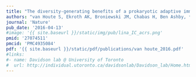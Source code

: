 ```yaml
---
title: "The diversity-generating benefits of a prokaryotic adaptive immune system"
authors: "van Houte S, Ekroth AK, Broniewski JM, Chabas H, Ben Ashby, **Bondy-Denomy J**, Gandon S, Boots M, Paterson S, Buckling A, Westra ER."
journal: 'Nature'
pub_date: '2016-04-13'
#image: '{{ site.baseurl }}/static/img/pub/lina_IC_acrs.png'
pmid: '27074511'
pmcid: 'PMC4935084'
pdf: '{{ site.baseurl }}/static/pdf/publications/van houte_2016.pdf'
#links:
#- name: Davidson lab @ University of Toronto
#  url: http://individual.utoronto.ca/davidsonlab/Davidson_lab/Home.html
---
```

